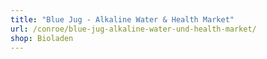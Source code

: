 ```yaml
---
title: "Blue Jug - Alkaline Water & Health Market"
url: /conroe/blue-jug-alkaline-water-und-health-market/
shop: Bioladen
---
```

